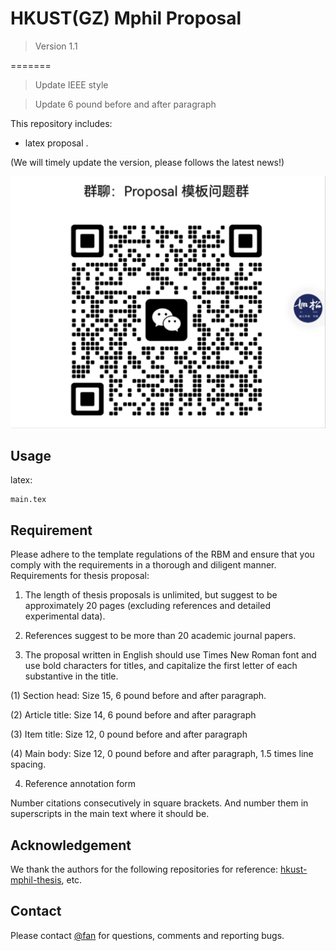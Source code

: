 # HKUST(GZ) Mphil Proposal



> Version 1.1

=======

> Update  IEEE style

> Update 6 pound before and after paragraph

This repository includes:
- latex proposal .

(We will timely update the version, please follows the latest news!)


![Wechat Group](6871678762831_.pic.jpg)
## Usage

latex:
```
main.tex

```

## Requirement
Please adhere to the template regulations of the RBM and ensure that you comply with the requirements in a thorough and diligent manner. Requirements for thesis proposal:

1. The length of thesis proposals is unlimited, but suggest to be approximately 20 pages (excluding references and detailed experimental data).

2. References suggest to be more than 20 academic journal papers.

3. The proposal written in English should use Times New Roman font and use bold characters for titles, and capitalize the first letter of each substantive in the title.

(1) Section head: Size 15, 6 pound before and after paragraph.

(2) Article title: Size 14, 6 pound before and after paragraph

(3) Item title: Size 12, 0 pound before and after paragraph

(4) Main body: Size 12, 0 pound before and after paragraph, 1.5 times line spacing.

4. Reference annotation form

Number citations consecutively in square brackets. And number them in superscripts in the main text where it should be.



## Acknowledgement
We thank the authors for the following repositories for  reference:
[hkust-mphil-thesis](https://github.com/wenbinf/hkust-mphil-thesis), etc.

## Contact
Please contact [@fan](https://github.com/luckyfan-cs) for questions, comments and reporting bugs.
